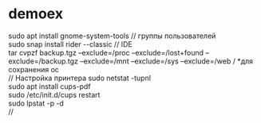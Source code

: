# demoex
sudo apt install gnome-system-tools // группы пользователей  
sudo snap install rider --classic // IDE  
tar cvpzf backup.tgz –exclude=/proc –exclude=/lost+found –exclude=/backup.tgz –exclude=/mnt –exclude=/sys –exclude=/web /  *для сохранения ос  
// Настройка принтера
sudo netstat -tupnl  
sudo apt install cups-pdf  
sudo /etc/init.d/cups restart  
sudo lpstat -p -d  
//

